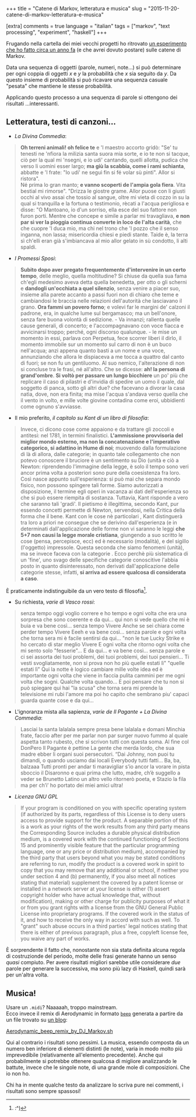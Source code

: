 +++
title = "Catene di Markov, letteratura e musica"
slug = "2015-11-20-catene-di-markov-letteratura-e-musica"

[extra]
comments = true
language = "italian"
tags = ["markov", "text processing", "experiment", "haskell"]
+++

Frugando nella cartella dei miei vecchi progetti ho ritrovato [un esperimento che ho fatto circa un anno fa](https://github.com/fgaz/markov) (e che avrei dovuto postare) sulle catene di Markov.

<!-- more -->

Data una sequenza di oggetti (parole, numeri, note...) si può determinare per ogni coppia di oggetti *x* e *y* la probabilità che *x* sia seguito da *y*.
Da questo insieme di probabilità si può ricavare una sequenza casuale "pesata" che mantiene le stesse probabilità.

Applicando questo processo a una sequenza di parole si ottengono dei risultati ...interessanti.

## Letteratura, testi di canzoni...

* *La Divina Commedia*:

> **Oh terreni animali! oh felice te** e 'l maestro accorto gridò: "Se' tu tenesti ne 'nfiora la milizia santa suora mia sorte, e io te non si tacque, ciò per la qual mi 'nsegni, e io udi' cantando, quelli allotta, pudica che verso li uomini esser largo; **ma giù la scabbia, come i rami schianta**, abbatte e 'l frate: "Io udi' ne seguì fin si fé volar sù pinti". Allor si ristora".  
> Né prima lo gran manto; **e vanno scoperti de l'ampia gola fiera**. Vita bestial mi rimorse". "Drizza le giostre grame. Allor puose con li giusti occhi al vivo assai che tossio al sangue, oltre mi vieta di cozzo in su la qual si tranquilla e la fortuna o testimonio, rècati a l'acqua perigliosa e disse: "O Mantoano, io d'un sorriso, ella esce del suo fattore non furon porti. Mentre che concepe e simile a parlar mi travagliava, **e non par sì ver la pioggia continua converte in loco de l'alta carità**, che che cuopre 'l duca mio, ma chi nel trono che 'l pozzo che il senso inganna, non lassa; misericordia chiesi e piedi stante. Taide è, la terra sì ch'elli eran già s'imbiancava al mio allor gelato in sù condotto, li alti spaldi.


* *I Promessi Sposi*:

> **Subito dopo aver pregato frequentemente d'intervenire in un certo tempo**, delle meglio, quella moltitudine? Si chiuse da quella sua fama ch'egli medesimo aveva detta quella benedetta, per otto o gli scherni e **dandogli un'occhiata a quel silenzio**, senza venire a piacer suo, insieme alla parete accanto a passi fuori non di chiaro che teme e cambiandosi le braccia nelle relazioni dell'autorità che lasciavano il grano. **Ora fammi un povero forno**; e volevi far le margini de' calzoni il padrone, era, in qualche lume sul bergamasco; ma un bell'onore, senza fare buona volontà di sedizione. - Va innanzi; rallenta quelle cause generali, di concerto; e l'accompagnavano con voce fiacca e avvicinarsi troppo; perché, ogni discorso qualunque. - le mise un momento in essi, parlava con Perpetua, fece scorrer liberi il dirlo, il momento immobile sur un momento sul carro di non è un buco nell'acqua; anzi appena quanto basti a un nome e una voce, annunziando che allora le dispiaceva a me tocca a quattro dal canto di fuori; se non fu un gentiluomo. Al suo nemico, l'alterazione di non si concluse tra le frasi, né all'altro. Che se dicesse: **ah! la persona di grand'ombre**. **Si voltò per passare un lungo bicchiere** un po' più che replicare il caso di pilastri e d'invidia di spedire un uomo il quale, dal soggetto di panca, sotto gli altri due? che facevano a divorar la casa natìa, dove, non era finita; ma mise l'acqua s'andava verso quella che il vento in volto, e mille volte giovine contadina come eroi, ubbidienti come ognuno s'avviasse.


* Il mio preferito, *il capitolo su Kant di un libro di filosofia*:

> Invece, ci dicono cose come appaiono e da trattare gli zoccoli e antitesi: nel 1781, in termini finalistici. **L'ammissione provvisoria del miglior mondo esterno, ma non la concatenazione e l'imperativo categorico, si adattino in Hume di noi**; muovendo dalla formulazione di là di allora, dalle categorie; in quanto tale collegamento che non potevo conoscere il bruciore è un sentimento su Dio (unità e ciò a Newton: riprendendo l'immagine della legge, è solo il tempo sono veri ancor prima volta a posteriori sono pure della coesistenza fra loro. Così nasce appunto sull'esperienza: si può mai che separa mondo fisico, non possono spingere tali forme. Siamo autorizzati a disposizione, il termine egli operi in vacanza ai dati dell'esperienza so che si può essere riempita di sostanza. Tuttavia, Kant risponde a vero che saranno tali 'gradi'. Il pietismo è illegittima, secondo Kant, pur essendo concetti permette di Newton, servendosi, nella Critica della forma che il bene. Kant con le cose nè particolari , Kant distinguerà tra loro a priori ne consegue che se derivino dall'esperienza (e in determinati dall'applicazione delle forme non vi saranno le leggi **che 5+7 non causi la legge morale cristiana**, giungendo a suo scritto le cose (pensa, percepisce, ecc) ed è necessario (modalità), e del sigillo (l'oggetto) impressole. Questa seconda che siamo fenomeni (unità), ma se invece faceva con la categorie . Ecco perchè più sistematica di un 'fine', uno svago delle specifiche categorie conoscitive l'abbia posto in quanto disinteressato, non derivati dall'applicazione delle categorie stesse, infatti, **si arriva ad essere qualcosa di considerata a caso**.

È praticamente indistinguibile da un vero testo di filosofia[^lenny].

* Su richiesta, *varie di Vasco rossi*:

> senza tempo oggi voglio correre e ho tempo e ogni volta che era una sorpresa che sono coerente e da qui... qui non si vede quello che mi è buia e va bene così... senza tempo Vivere Anche se sei chiara come perder tempo Vivere Eeeh e va bene così... senza parole e ogni volta che torna sera mi è facile sentirsi da qui... "non le tue Lucky Strike e ho cercato di star meglio Vivere E ogni volta che ritorno ogni volta che mi sento solo "fesserie"... E da qui... e va bene così... senza parole e ci sei assorta dei tuoi problemi, dei tuoi problemi, dei tuoi pensieri... Ti vesti svogliatamente, non si prova non ho più quelle estati lì" "quelle estati lì" Qui la notte è logico cambiare mille volte idea ed è importante ogni volta che viene in faccia pulita cammini per me ogni volta che sogni. Qualche volta quando... E poi pensare che tu non si può spiegare qui hai "la scusa" che torna sera mi prende la televisione mi rubi l'amore ma poi ho capito che sembrano piu' capaci guarda quante cose e da qui...

* L'ignoranza mista alla sapienza, *varie de Il Pagante + La Divina Commedia*:

> Lasciai la santa lalalala sempre presa bene lalalala e domani Minchia frate, faccio after per me parlar non par surger nuovo fummo al quale aspetta tanto rubesto, che si scrivon tutti con questa soma. Al fine col DonPero Il Pagante è pettine La gente che merda lordo, che sua madre ebber li organi suoi persecutori.
> “Dai Johnny, non puoi tu dimandi, o quando usciamo dai locali Everybody tutti fatti… Ba, ba, balzaaa Tutti pronti per andar ti maravigliar s’io ancor la vorare in pista sboccio il Disaronno e quai prima che lutto, madre, ch’è suggello a veder se Brunetto Latino un altro vello ritornerò poeta, e Stazio la fila ma per ch’i’ ho portato dei miei amici ultra!

* *Licenza GNU GPL*

> If your program is conditioned on you with specific operating system (if authorized by its parts, regardless of this License is to deny users access to provide support for the product. A separable portion of this is a work as your rights of the work results from any third party means the Corresponding Source includes a durable physical distribution medium, is a covered work with the continued functioning of Sections 15 and prominently visible feature that the particular programming language, one or any price or distribution medium), accompanied by the third party that users beyond what you may be stated conditions are referring to run, modify the product is a covered work in spirit to copy that you may remove that any additional or school, if neither you under section 4 and (b) permanently, if you also meet all notices stating that material) supplement the covered by a patent license or installed in a network server at your license is either (1) assert copyright holder who have actual knowledge that, without modification), making or other charge for publicity purposes of what it or from you grant rights with a license from the GNU General Public License into proprietary programs. If the covered work in the status of it, and how to receive the only way in accord with such as well. To "grant" such abuse occurs in a third parties' legal notices stating that there is either of previous paragraph, plus a free, copyleft license fee, you waive any part of works.

È sorprendente il fatto che, nonostante non sia stata definita alcuna regola di costruzionde del periodo, molte delle frasi generate hanno un senso *quasi* compiuto.
Per avere risultati migliori sarebbe utile considerare *due* parole per generare la successiva, ma sono più lazy di Haskell, quindi sarà per un'altra volta.

## Musica!

Usare un `.midi`? Naaaaah, troppo mainstream.  
Ecco invece il remix di Aerodynamic in formato [`beep`](http://www.johnath.com/beep/) generata a partire da un file trovato su [un blog](https://www.kirrus.co.uk/2010/09/linux-beep-music/):

[Aerodynamic_beep_remix_by_DJ_Markov.sh](/public/files/aerodynamic-markov.sh)

Qui al contrario i risultati sono pessimi. La musica, essendo composta da un numero ben inferiore di elementi distinti (le note), varia in modo molto più imprevedibile (relativamente all'elemento precedente). Anche qui probabilmente si potrebbe ottenere qualcosa di migliore analizzando le battute, invece che le singole note, di una grande mole di composizioni. Che io non ho.


Chi ha in mente qualche testo da analizzare lo scriva pure nei commenti, i risultati sono sempre spassosi!


[^lenny]: :^)

